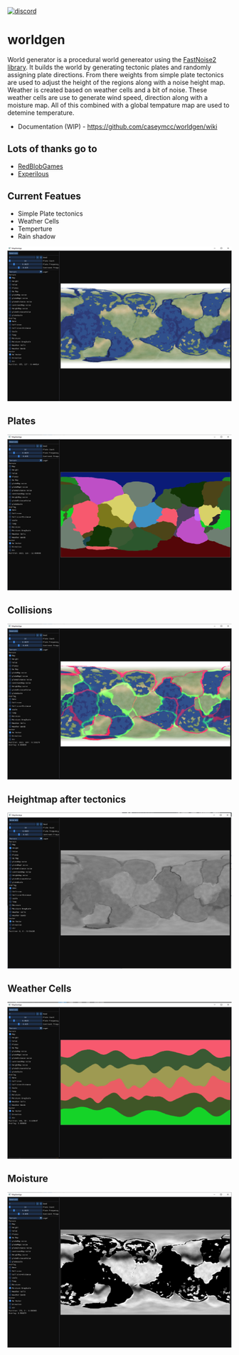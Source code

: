 [![discord](https://img.shields.io/discord/495955797872869376.svg?logo=discord "Discord")](https://discord.gg/BfceAsX)

# worldgen
World generator is a procedural world genereator using the [FastNoise2 library](https://github.com/Auburn/FastNoise2). It builds the world by generating tectonic plates and randomly assigning plate directions. From there weights from simple plate tectonics are used to adjust the height of the regions along with a noise height map. Weather is created based on weather cells and a bit of noise. These weather cells are use to generate wind speed, direction along with a moisture map. All of this combined with a global tempature map are used to detemine temperature.

- Documentation (WIP) - https://github.com/caseymcc/worldgen/wiki

## Lots of thanks go to
- [RedBlobGames](https://www.redblobgames.com/x/1843-planet-generation/)
- [Experilous](http://experilous.com/1/blog/post/procedural-planet-generation)

## Current Featues
- Simple Plate tectonics
- Weather Cells
- Temperture
- Rain shadow

![screenshot](https://github.com/caseymcc/worldgen/raw/master/resources/screenshot.png)

## Plates
![screenshot](https://github.com/caseymcc/worldgen/raw/master/resources/screenshot_plates.png)

## Collisions
![screenshot](https://github.com/caseymcc/worldgen/raw/master/resources/screenshot_collisions.png)

## Heightmap after tectonics
![screenshot](https://github.com/caseymcc/worldgen/raw/master/resources/screenshot_heightmap.png)

## Weather Cells
![screenshot](https://github.com/caseymcc/worldgen/raw/master/resources/screenshot_weathercells.png)

## Moisture
![screenshot](https://github.com/caseymcc/worldgen/raw/master/resources/screenshot_moisture.png)
